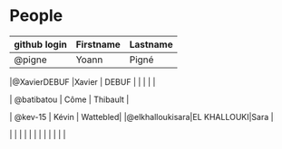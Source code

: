 # People


| github login | Firstname | Lastname |
| ------------ | --------- | -------- |
| @pigne       | Yoann     | Pigné    |


|@XavierDEBUF   |Xavier     | DEBUF    |
|              |           |          |

| @batibatou   | Côme      | Thibault |

| @kev-15      | Kévin     | Wattebled|
|@elkhalloukisara|EL KHALLOUKI|Sara   |

|              |           |          |
|              |           |          |
|              |           |          |
